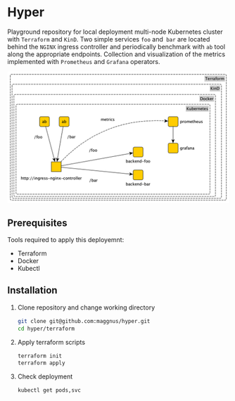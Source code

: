 # Hyper
Playground repository for local deployment multi-node Kubernetes cluster with `Terraform` and `KinD`.
Two simple services `foo` and` bar` are located behind the `NGINX` ingress controller and periodically benchmark with `ab` tool along the appropriate endpoints. Collection and visualization of the metrics implemented with `Prometheus` and `Grafana` operators.

![Deployment](https://github.com/maggnus/hyper/blob/main/contrib/deployment.png)

## Prerequisites
Tools required to apply this deployemnt:
- Terraform
- Docker
- Kubectl

## Installation

1. Clone repository and change working directory
    ```sh
    git clone git@github.com:maggnus/hyper.git
    cd hyper/terraform
    ```
2. Apply terraform scripts
   ```sh
   terraform init
   terraform apply
   ```
3. Check deployment
    ```sh
    kubectl get pods,svc
    ```

